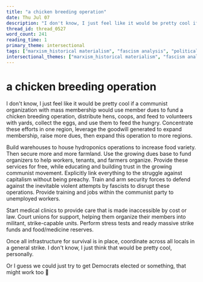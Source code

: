 ```yaml
---
title: "a chicken breeding operation"
date: Thu Jul 07
description: "I don't know, I just feel like it would be pretty cool if a communist organization with mass membership would use member dues to fund a chicken breeding..."
thread_id: thread_0527
word_count: 241
reading_time: 1
primary_theme: intersectional
tags: ["marxism_historical materialism", "fascism analysis", "political economy", "organizational theory"]
intersectional_themes: ["marxism_historical materialism", "fascism analysis", "political economy", "organizational theory"]
---
```


# a chicken breeding operation

I don't know, I just feel like it would be pretty cool if a communist organization with mass membership would use member dues to fund a chicken breeding operation, distribute hens, coops, and feed to volunteers with yards, collect the eggs, and use them to feed the hungry. Concentrate these efforts in one region, leverage the goodwill generated to expand membership, raise more dues, then expand this operation to more regions.

Build warehouses to house hydroponics operations to increase food variety. Then secure more and more farmland. Use the growing dues base to fund organizers to help workers, tenants, and farmers organize. Provide these services for free, while educating and building trust in the growing communist movement. Explicitly link everything to the struggle against capitalism without being preachy. Train and arm security forces to defend against the inevitable violent attempts by fascists to disrupt these operations. Provide training and jobs within the communist party to unemployed workers.

Start medical clinics to provide care that is made inaccessible by cost or law. Court unions for support, helping them organize their members into militant, strike-capable units. Perform stress tests and ready massive strike funds and food/medicine reserves.

Once all infrastructure for survival is in place, coordinate across all locals in a general strike. I don't know, I just think that would be pretty cool, personally.

Or I guess we could just try to get Democrats elected or something, that might work too 🤷